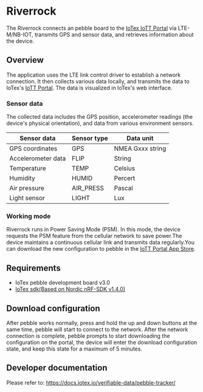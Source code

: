 # Riverrock

The Riverrock connects an pebble board to the [IoTex IoTT Portal](https://app.iott.network/) via LTE-M/NB-IOT, transmits GPS and sensor data, and retrieves information about the device.


## Overview


The application uses the LTE link control driver to establish a network connection.
It then collects various data locally, and transmits the data to IoTex's [IoTT Portal](https://app.iott.network/).
The data is visualized in IoTex's web interface.

### Sensor data

The collected data includes the GPS position, accelerometer readings (the device's physical orientation), and data from various environment sensors.

|  Sensor data       | Sensor type  |  Data unit  |
|  ----              | ----         |  ----       |
| GPS coordinates    | GPS          |  NMEA Gxxx string|
| Accelerometer data | FLIP         |  String      |
| Temperature        | TEMP         |  Celsius     |
| Humidity           | HUMID        |  Percert     |
| Air pressure       | AIR_PRESS    |  Pascal      |
| Light sensor       | LIGHT        |  Lux         |

### Working mode
Riverrock runs in Power Saving Mode (PSM). In this mode, the device requests the PSM feature from the cellular network to save power.The device maintains a continuous cellular link and transmits data regularly.You can download the new configuration to pebble in the [IoTT Portal App Store](https://iotex-new-pebble-pr-9.onrender.com/apps). 

## Requirements

* IoTex pebble development board v3.0
* [IoTex sdk(Based on Nordic nRF-SDK v1.4.0)](https://github.com/iotexproject/pebble-firmware-legacy/tree/v1.4.0)
  
## Download configuration

After pebble works normally, press and hold the up and down buttons at the same time, pebble will start to connect to the network. After the network connection is complete, pebble prompts to start downloading the configuration on the portal, the device will enter the download configuration state, and keep this state for a maximum of 5 minutes.

## Developer documentation

Please refer to: https://docs.iotex.io/verifiable-data/pebble-tracker/
